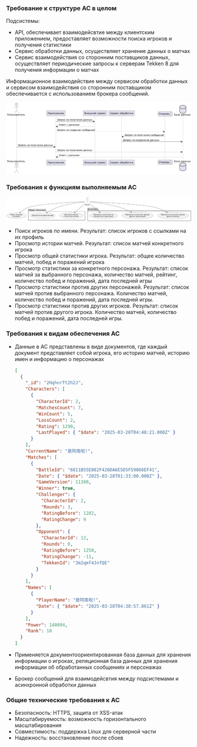 ### Требование к структуре АС в целом

Подсистемы:

- API, обеспечивает взаимодейсвтие между клиентским приложением, предоставляет возможности поиска игроков и получения статистики
- Сервис обработки данных, осуществляет хранение данных о матчах
- Сервис взаимодействия со сторонним поставщиков данных, осуществляет периодические запросы к серверам Tekken 8 для получения информации о матчах

Информационное взаимодействие между сервисом обработки данных и сервисом взаимодействия со сторонним поставщиком обеспечивается с использованием брокера сообщений.

![](./sequence.png)

### Требования к функциям выполняемым АС

![](./useCase.png)

- Поиск игроков по имени. Результат: список игроков с ссылками на их профиль
- Просмотр истории матчей. Результат: список матчей конкретного игрока
- Просмотр общей статистики игрока. Результат: общее количество матчей, побед и поражений игрока
- Просмотр статистики за конкретного персонажа. Результат: список матчей за выбранного персонажа, количество матчей, рейтинг, количество побед и поражений, дата последней игры
- Просмотр статистики против других персонажей. Результат: список матчей против выбранного персонажа. Количество матчей, количество побед и поражений, дата последней игры.
- Просмотр статистики против других игроков. Результат: список матчей против другого игрока. Количество матчей, количество побед и поражений, дата последней игры.

### Требования к видам обеспечения АС

- Данные в АС представлены в виде документов, где каждый документ представляет собой игрока, его историю матчей, историю имен и информацию о персонажах
  ```json
  [
    {
      "_id": "2HqhnrTt2h2J",
      "Characters": [
        {
          "CharacterId": 2,
          "MatchesCount": 7,
          "WinCount": 5,
          "LossCount": 2,
          "Rating": 1290,
          "LastPlayed": { "$date": "2025-03-28T04:48:21.000Z" }
        }
      ],
      "CurrentName": "是阿南啦!",
      "Matches": [
        {
          "BattleId": "6811B55E882F426DA6E5D5F59866EF41",
          "Date": { "$date": "2025-03-28T01:33:00.000Z" },
          "GameVersion": 11300,
          "Winner": true,
          "Challenger": {
            "CharacterId": 2,
            "Rounds": 3,
            "RatingBefore": 1282,
            "RatingChange": 9
          },
          "Opponent": {
            "CharacterId": 12,
            "Rounds": 0,
            "RatingBefore": 1250,
            "RatingChange": -11,
            "TekkenId": "3m2qmf4JnfQE"
          }
        }
      ],
      "Names": [
        {
          "PlayerName": "是阿南啦!",
          "Date": { "$date": "2025-03-28T04:38:57.861Z" }
        }
      ],
      "Power": 140094,
      "Rank": 18
    }
  ]
  ```
- Применяется документоориентированная база данных для хранения информации о игроках, реляционная база данных для хранения информации об обработанных сообщениях и персонажах

- Брокер сообщений для взаимодейсвтия между подсистемами и асинхронной обработки данных

### Общие технические требования к АС

- Безопасность: HTTPS, защита от XSS-атак
- Масштабируемость: возможность горизонтального масштабирования
- Совместимость: поддержка Linux для серверной части
- Надежность: восстановление после сбоев
